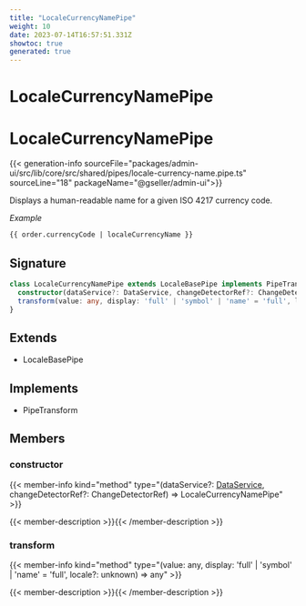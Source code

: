 ```yaml
---
title: "LocaleCurrencyNamePipe"
weight: 10
date: 2023-07-14T16:57:51.331Z
showtoc: true
generated: true
---
```

<!-- This file was generated from the Vendure source. Do not modify. Instead, re-run the "docs:build" script -->

# LocaleCurrencyNamePipe
<div class="symbol">


# LocaleCurrencyNamePipe

{{< generation-info sourceFile="packages/admin-ui/src/lib/core/src/shared/pipes/locale-currency-name.pipe.ts" sourceLine="18" packageName="@gseller/admin-ui">}}

Displays a human-readable name for a given ISO 4217 currency code.

*Example*

```HTML
{{ order.currencyCode | localeCurrencyName }}
```

## Signature

```TypeScript
class LocaleCurrencyNamePipe extends LocaleBasePipe implements PipeTransform {
  constructor(dataService?: DataService, changeDetectorRef?: ChangeDetectorRef)
  transform(value: any, display: 'full' | 'symbol' | 'name' = 'full', locale?: unknown) => any;
}
```
## Extends

 * LocaleBasePipe


## Implements

 * PipeTransform


## Members

### constructor

{{< member-info kind="method" type="(dataService?: <a href='/admin-ui-api/providers/data-service#dataservice'>DataService</a>, changeDetectorRef?: ChangeDetectorRef) => LocaleCurrencyNamePipe"  >}}

{{< member-description >}}{{< /member-description >}}

### transform

{{< member-info kind="method" type="(value: any, display: 'full' | 'symbol' | 'name' = 'full', locale?: unknown) => any"  >}}

{{< member-description >}}{{< /member-description >}}


</div>
